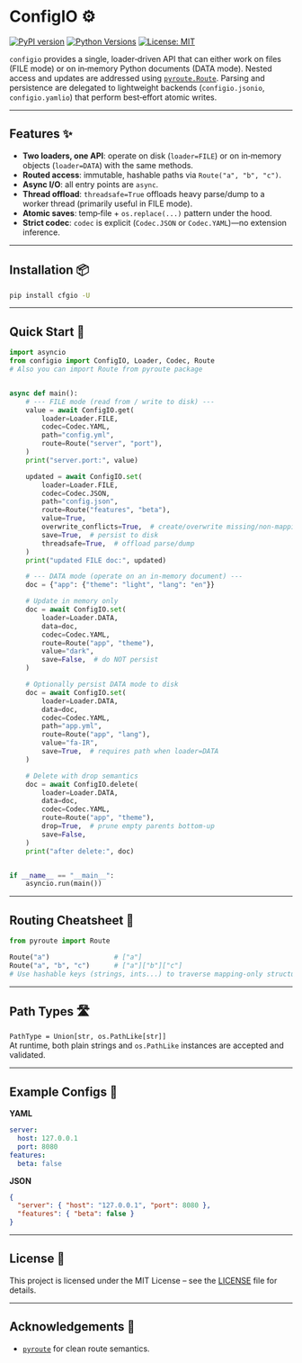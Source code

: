 # ConfigIO ⚙️
[![PyPI version](https://badge.fury.io/py/cfgio.svg)](https://pypi.org/project/cfgio/)
[![Python Versions](https://img.shields.io/pypi/pyversions/cfgio.svg)](https://pypi.org/project/cfgio/)
[![License: MIT](https://img.shields.io/badge/License-MIT-yellow.svg)](LICENSE)

`configio` provides a single, loader‑driven API that can either work on files (FILE
mode) or on in‑memory Python documents (DATA mode). Nested access and updates are
addressed using [`pyroute.Route`](https://pypi.org/project/pyroute/). Parsing and
persistence are delegated to lightweight backends (`configio.jsonio`, `configio.yamlio`)
that perform best‑effort atomic writes.

---

## Features ✨

- **Two loaders, one API**: operate on disk (`loader=FILE`) or on in‑memory objects
  (`loader=DATA`) with the same methods.
- **Routed access**: immutable, hashable paths via `Route("a", "b", "c")`.
- **Async I/O**: all entry points are `async`.
- **Thread offload**: `threadsafe=True` offloads heavy parse/dump to a worker thread
  (primarily useful in FILE mode).
- **Atomic saves**: temp‑file + `os.replace(...)` pattern under the hood.
- **Strict codec**: `codec` is explicit (`Codec.JSON` or `Codec.YAML`)—no extension inference.

---

## Installation 📦

```bash
pip install cfgio -U
```

---

## Quick Start 🚀

```python
import asyncio
from configio import ConfigIO, Loader, Codec, Route
# Also you can import Route from pyroute package


async def main():
    # --- FILE mode (read from / write to disk) ---
    value = await ConfigIO.get(
        loader=Loader.FILE,
        codec=Codec.YAML,
        path="config.yml",
        route=Route("server", "port"),
    )
    print("server.port:", value)

    updated = await ConfigIO.set(
        loader=Loader.FILE,
        codec=Codec.JSON,
        path="config.json",
        route=Route("features", "beta"),
        value=True,
        overwrite_conflicts=True,  # create/overwrite missing/non-mapping parents as {}
        save=True,  # persist to disk
        threadsafe=True,  # offload parse/dump
    )
    print("updated FILE doc:", updated)

    # --- DATA mode (operate on an in-memory document) ---
    doc = {"app": {"theme": "light", "lang": "en"}}

    # Update in memory only
    doc = await ConfigIO.set(
        loader=Loader.DATA,
        data=doc,
        codec=Codec.YAML,
        route=Route("app", "theme"),
        value="dark",
        save=False,  # do NOT persist
    )

    # Optionally persist DATA mode to disk
    doc = await ConfigIO.set(
        loader=Loader.DATA,
        data=doc,
        codec=Codec.YAML,
        path="app.yml",
        route=Route("app", "lang"),
        value="fa-IR",
        save=True,  # requires path when loader=DATA
    )

    # Delete with drop semantics
    doc = await ConfigIO.delete(
        loader=Loader.DATA,
        data=doc,
        codec=Codec.YAML,
        route=Route("app", "theme"),
        drop=True,  # prune empty parents bottom-up
        save=False,
    )
    print("after delete:", doc)


if __name__ == "__main__":
    asyncio.run(main())
```

---

## Routing Cheatsheet 🧭

```python
from pyroute import Route

Route("a")                # ["a"]
Route("a", "b", "c")      # ["a"]["b"]["c"]
# Use hashable keys (strings, ints...) to traverse mapping-only structures.
```

---

## Path Types 🛣️

`PathType = Union[str, os.PathLike[str]]`  
At runtime, both plain strings and `os.PathLike` instances are accepted and validated.

---

## Example Configs 📄

**YAML**
```yaml
server:
  host: 127.0.0.1
  port: 8080
features:
  beta: false
```

**JSON**
```json
{
  "server": { "host": "127.0.0.1", "port": 8080 },
  "features": { "beta": false }
}
```

---

## License 📝

This project is licensed under the MIT License – see the [LICENSE](LICENSE) file for details.

---

## Acknowledgements 🙏

- [`pyroute`](https://pypi.org/project/pyroute/) for clean route semantics.
